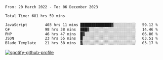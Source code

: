 <!--START_SECTION:waka-->

```txt
From: 20 March 2022 - To: 06 December 2023

Total Time: 681 hrs 59 mins

JavaScript        403 hrs 11 mins ██████████████▓░░░░░░░░░░   59.12 %
C#                98 hrs 38 mins  ███▓░░░░░░░░░░░░░░░░░░░░░   14.46 %
PHP               46 hrs 47 mins  █▓░░░░░░░░░░░░░░░░░░░░░░░   06.86 %
JSON              23 hrs 55 mins  █░░░░░░░░░░░░░░░░░░░░░░░░   03.51 %
Blade Template    21 hrs 38 mins  ▓░░░░░░░░░░░░░░░░░░░░░░░░   03.17 %
```

<!--END_SECTION:waka-->
[![spotify-github-profile](https://spotify-github-profile.vercel.app/api/view?uid=c00zprrvy9xiloa9qnco3hmng&cover_image=true&theme=novatorem&show_offline=false&background_color=121212&bar_color=53b14f&bar_color_cover=false)](https://spotify-github-profile.vercel.app/api/view?uid=c00zprrvy9xiloa9qnco3hmng&redirect=true)



